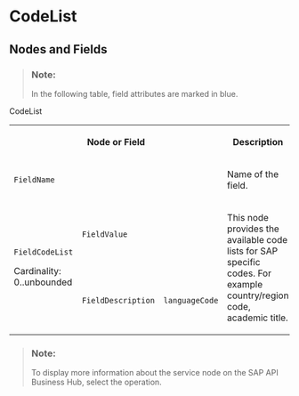 <!-- loioc29cd1ac2ff64d1895e0b2a496773a48 -->

# CodeList



<a name="loioc29cd1ac2ff64d1895e0b2a496773a48__section_m53_np5_qcb"/>

## Nodes and Fields

> ### Note:  
> In the following table, field attributes are marked in blue.

<a name="loioc29cd1ac2ff64d1895e0b2a496773a48__table_rzl_pp5_qcb"/>CodeList


<table>
<tr>
<th colspan="3">

Node or Field



</th>
<th>

Description



</th>
<th>

Cardinality



</th>
</tr>
<tr>
<td colspan="3">

`FieldName`



</td>
<td>

Name of the field.



</td>
<td>

1..1



</td>
</tr>
<tr>
<td rowspan="2">

`FieldCodeList`

Cardinality: 0..unbounded



</td>
<td colspan="2">

`FieldValue`



</td>
<td rowspan="2">

This node provides the available code lists for SAP specific codes. For example country/region code, academic title.



</td>
<td>

1..1



</td>
</tr>
<tr>
<td>

`FieldDescription`



</td>
<td>

`languageCode`



</td>
<td>

0..unbounded



</td>
</tr>
</table>

> ### Note:  
> To display more information about the service node on the SAP API Business Hub, select the operation.


